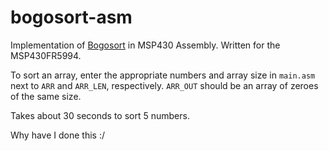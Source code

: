 # bogosort-asm

Implementation of [Bogosort](https://en.wikipedia.org/wiki/Bogosort) in MSP430 Assembly. Written for the MSP430FR5994.

To sort an array, enter the appropriate numbers and array size in `main.asm` next to `ARR` and `ARR_LEN`, respectively. `ARR_OUT` should be an array of zeroes of the same size.

Takes about 30 seconds to sort 5 numbers.

Why have I done this :/
